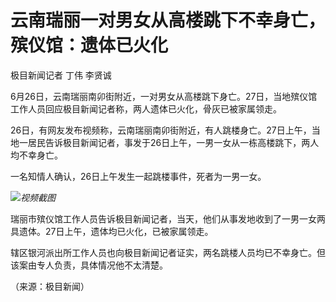 

# 云南瑞丽一对男女从高楼跳下不幸身亡，殡仪馆：遗体已火化

极目新闻记者 丁伟 李贤诚

6月26日，云南瑞丽南卯街附近，一对男女从高楼跳下身亡。27日，当地殡仪馆工作人员回应极目新闻记者称，两人遗体已火化，骨灰已被家属领走。

26日，有网友发布视频称，云南瑞丽南卯街附近，有人跳楼身亡。27日上午，当地一居民告诉极目新闻记者，事发于26日上午，一男一女从一栋高楼跳下，两人均不幸身亡。

一名知情人确认，26日上午发生一起跳楼事件，死者为一男一女。

![](https://inews.gtimg.com/om_bt/O19bnDJJJjPUhr9HtaHlagNYLObzZRl6z5g4xcwGlXHvgAA/1000)_视频截图_

瑞丽市殡仪馆工作人员告诉极目新闻记者，当天，他们从事发地收到了一男一女两具遗体。27日上午，遗体均已火化，已被家属领走。

辖区银河派出所工作人员也向极目新闻记者证实，两名跳楼人员均已不幸身亡。但该案由专人负责，具体情况他不太清楚。

（来源：极目新闻）

